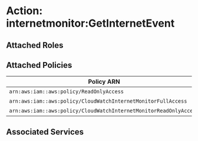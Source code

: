 # Action: internetmonitor:GetInternetEvent

## Attached Roles

## Attached Policies

| Policy ARN | Policy Name |
|------------|-------------|
| `arn:aws:iam::aws:policy/ReadOnlyAccess` | [ReadOnlyAccess](../policies.md#readonlyaccess) |
| `arn:aws:iam::aws:policy/CloudWatchInternetMonitorFullAccess` | [CloudWatchInternetMonitorFullAccess](../policies.md#cloudwatchinternetmonitorfullaccess) |
| `arn:aws:iam::aws:policy/CloudWatchInternetMonitorReadOnlyAccess` | [CloudWatchInternetMonitorReadOnlyAccess](../policies.md#cloudwatchinternetmonitorreadonlyaccess) |

## Associated Services


